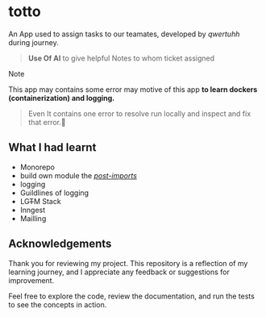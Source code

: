 # totto

An App used to assign tasks to our teamates, developed by *qwertuhh* during journey.

> **Use Of AI** to give helpful Notes to whom ticket assigned

> [!NOTE]
>
> This app may contains some error may motive of this app **to learn dockers (containerization) and logging.**
>
>>  Even It contains one error to resolve run locally and inspect and fix that error.🔨
>>

## What I had learnt

- Monorepo
- build own module the *[post-imports](https://github.com/Qwertuhh/post-imports)*
- logging
- Guildlines of logging
- LG~~T~~M Stack
- Inngest
- Mailling

## Acknowledgements

Thank you for reviewing my project. This repository is a reflection of my learning journey, and I appreciate any feedback or suggestions for improvement.

Feel free to explore the code, review the documentation, and run the tests to see the concepts in action.
